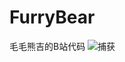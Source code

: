 # FurryBear
毛毛熊吉的B站代码
![捕获](https://user-images.githubusercontent.com/7777647/158340205-a601934a-5489-4bee-8301-31eabade0906.PNG)
